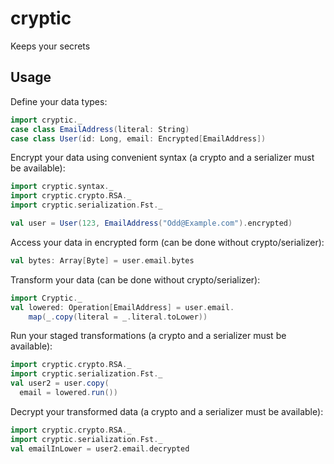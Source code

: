 # cryptic
Keeps your secrets

## Usage
Define your data types:
```scala
import cryptic._
case class EmailAddress(literal: String)
case class User(id: Long, email: Encrypted[EmailAddress])
```

Encrypt your data using convenient syntax (a crypto and a serializer must be available):
```scala
import cryptic.syntax._
import cryptic.crypto.RSA._
import cryptic.serialization.Fst._

val user = User(123, EmailAddress("Odd@Example.com").encrypted)
```

Access your data in encrypted form (can be done without crypto/serializer):
```scala
val bytes: Array[Byte] = user.email.bytes
```

Transform your data (can be done without crypto/serializer):
```scala
import Cryptic._
val lowered: Operation[EmailAddress] = user.email.
    map(_.copy(literal = _.literal.toLower))
```

Run your staged transformations (a crypto and a serializer must be available):
```scala
import cryptic.crypto.RSA._
import cryptic.serialization.Fst._
val user2 = user.copy(
  email = lowered.run())
```

Decrypt your transformed data (a crypto and a serializer must be available):
```scala
import cryptic.crypto.RSA._
import cryptic.serialization.Fst._
val emailInLower = user2.email.decrypted
```

